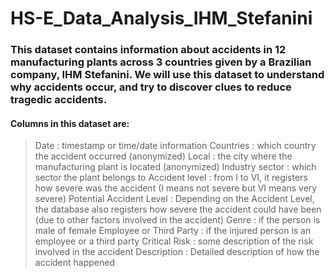 # HS-E_Data_Analysis_IHM_Stefanini

### This dataset contains information about accidents in 12 manufacturing plants across 3 countries given by a Brazilian company, IHM Stefanini. We will use this dataset to understand why accidents occur, and try to discover clues to reduce tragedic accidents.

#### Columns in this dataset are:

> Date : timestamp or time/date information
> Countries : which country the accident occurred (anonymized)
> Local : the city where the manufacturing plant is located (anonymized)
> Industry sector : which sector the plant belongs to
> Accident level : from I to VI, it registers how severe was the accident (I means not severe but VI means very severe)
> Potential Accident Level : Depending on the Accident Level, the database also registers how severe the accident could have been (due to other factors involved in the accident)
> Genre : if the person is male of female
> Employee or Third Party : if the injured person is an employee or a third party
> Critical Risk : some description of the risk involved in the accident
> Description : Detailed description of how the accident happened
